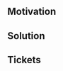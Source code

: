 <!--
Thank you for your Pull Request. Please provide a description above and review
the requirements below.

Bug fixes and new features should include tests.

Contributors guide: https://github.com/ScuffleCloud/.github/blob/main/CONTRIBUTING.md
-->

## Motivation

<!--
Explain the context and why you're making that change. What is the problem
you're trying to solve? If a new feature is being added, describe the intended
use case that feature fulfills.
-->

## Solution

<!--
Summarize the solution and provide any necessary context needed to understand
the code change.
-->

## Tickets

<!--
Link any relevant tickets. Remember to not specify the ticket ids in the commit messages.
-->
